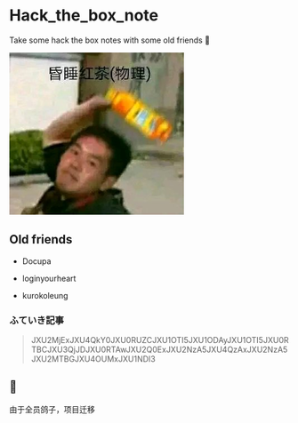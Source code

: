 # Hack_the_box_note
Take some hack the box notes with some old friends 👀

![](./image/1.jpg)


## Old friends

+ Docupa

+ loginyourheart

+ kurokoleung

### ふていき記事

> JXU2MjExJXU4QkY0JXU0RUZCJXU1OTI5JXU1ODAyJXU1OTI5JXU0RTBCJXU3QjJDJXU0RTAwJXU2Q0ExJXU2NzA5JXU4QzAxJXU2NzA5JXU2MTBGJXU4OUMxJXU1NDI3


## 🔨
由于全员鸽子，项目迁移